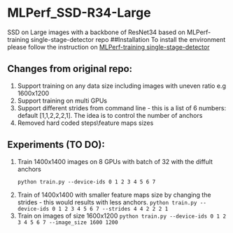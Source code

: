 # MLPerf_SSD-R34-Large
SSD on Large images with a backbone of ResNet34 based on MLPerf-training single-stage-detector repo 
##Installation
To install the environment please follow the instruction on [MLPerf-training single-stage-detector](https://github.com/mlperf/training/tree/master/single_stage_detector)

## Changes from original repo:
1. Support training on any data size including images with uneven ratio e.g 1600x1200
2. Support training on multi GPUs
3. Support different strides from command line - this is a list of 6 numbers: default [1,1,2,2,2,1]. The idea is to control the number of anchors 
3. Removed hard coded steps\feature maps sizes 

## Experiments (TO DO):
1. Train 1400x1400 images on 8 GPUs with batch of 32 with the diffult anchors 
   ```
   python train.py --device-ids 0 1 2 3 4 5 6 7
   ```
2. Train of 1400x1400 with smaller feature maps size by changing the strides - this would results with less anchors.
   ```python train.py --device-ids 0 1 2 3 4 5 6 7 --strides 4 4 2 2 2 1 ```
3. Train on images of size 1600x1200 
   ```python train.py --device-ids 0 1 2 3 4 5 6 7 --image_size 1600 1200 ```
   
   

